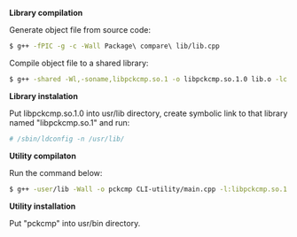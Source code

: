 **Library compilation**

Generate object file from source code:
```bash
$ g++ -fPIC -g -c -Wall Package\ compare\ lib/lib.cpp
```
Compile object file to a shared library:
```bash
$ g++ -shared -Wl,-soname,libpckcmp.so.1 -o libpckcmp.so.1.0 lib.o -lc
```
**Library instalation**

Put libpckcmp.so.1.0 into usr/lib directory, create symbolic link to that library named "libpckcmp.so.1" and run:
```bash
# /sbin/ldconfig -n /usr/lib/
```
**Utility compilaton**

Run the command below: 
```bash
$ g++ -user/lib -Wall -o pckcmp CLI-utility/main.cpp -l:libpckcmp.so.1 -lboost_system -lssl -lcrypto -pthread
```
**Utility installation**

Put "pckcmp" into usr/bin directory.
